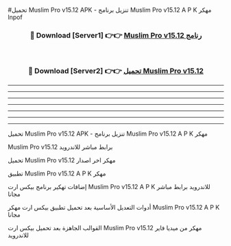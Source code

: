 #تحميل Muslim Pro v15.12 APK - تنزيل برنامج Muslim Pro v15.12 A P K مهكر lnpof 



<div align="center">
<h3>🔴 Download [Server1] 👉👉 <a href="https://apkdownload10.web.app/?title=Muslim Pro v15.12">Muslim Pro v15.12 رنامج</a></h3><br>

<h3>🔴 Download [Server2] 👉👉 <a href="https://apkdownload10.web.app/?title=Muslim Pro v15.12">تحميل Muslim Pro v15.12 </a></h3>
</div>


----------------------------------------------------------

----------------------------------------------------------

----------------------------------------------------------

----------------------------------------------------------

----------------------------------------------------------

----------------------------------------------------------

----------------------------------------------------------

تحميل Muslim Pro v15.12 APK - تنزيل برنامج Muslim Pro v15.12 A P K مهكر

Muslim Pro v15.12 برابط مباشر للاندرويد

تحميل Muslim Pro v15.12 مهكر اخر اصدار

تطبيق Muslim Pro v15.12 A P K مهكر

إضافات تهكير برنامج بيكس ارت Muslim Pro v15.12 A P K للاندرويد برابط مباشر مجانا

أدوات التعديل الأساسية بعد تحميل تطبيق بيكس ارت مهكر Muslim Pro v15.12 A P K مجانا

القوالب الجاهزة بعد تحميل بيكس ارت Muslim Pro v15.12 مهكر من ميديا فاير للاندرويد


